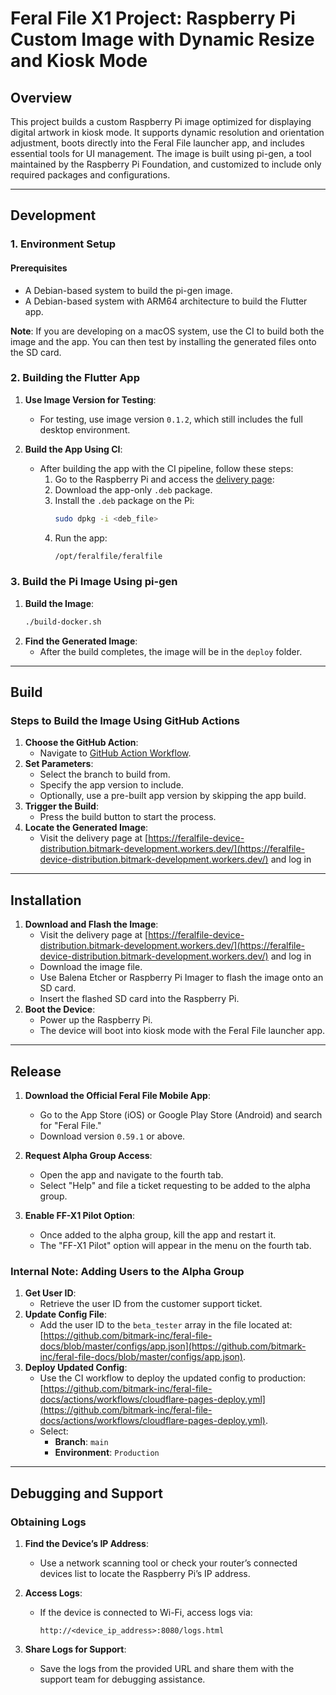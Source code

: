 # Feral File X1 Project: Raspberry Pi Custom Image with Dynamic Resize and Kiosk Mode

## Overview

This project builds a custom Raspberry Pi image optimized for displaying digital artwork in kiosk mode. It supports dynamic resolution and orientation adjustment, boots directly into the Feral File launcher app, and includes essential tools for UI management. The image is built using pi-gen, a tool maintained by the Raspberry Pi Foundation, and customized to include only required packages and configurations.

---

## Development

### 1. Environment Setup

#### Prerequisites
- A Debian-based system to build the pi-gen image.
- A Debian-based system with ARM64 architecture to build the Flutter app.

**Note**: If you are developing on a macOS system, use the CI to build both the image and the app. You can then test by installing the generated files onto the SD card.

### 2. Building the Flutter App
1. **Use Image Version for Testing**:
   - For testing, use image version `0.1.2`, which still includes the full desktop environment.

2. **Build the App Using CI**:
   - After building the app with the CI pipeline, follow these steps:
     1. Go to the Raspberry Pi and access the [delivery page](https://feralfile-device-distribution.bitmark-development.workers.dev/):
     2. Download the app-only `.deb` package.
     3. Install the `.deb` package on the Pi:
        ```bash
        sudo dpkg -i <deb_file>
        ```
     4. Run the app:
        ```bash
        /opt/feralfile/feralfile
        ```

### 3. Build the Pi Image Using pi-gen
1. **Build the Image**:
    ```bash
    ./build-docker.sh
    ```
2. **Find the Generated Image**:
   - After the build completes, the image will be in the `deploy` folder.

---

## Build

### Steps to Build the Image Using GitHub Actions
1. **Choose the GitHub Action**:
   - Navigate to [GitHub Action Workflow](https://github.com/bitmark-inc/feralfile-device/actions/workflows/build-image-to-cf.yml).
2. **Set Parameters**:
   - Select the branch to build from.
   - Specify the app version to include.
   - Optionally, use a pre-built app version by skipping the app build.
3. **Trigger the Build**:
   - Press the build button to start the process.
4. **Locate the Generated Image**:
   - Visit the delivery page at [https://feralfile-device-distribution.bitmark-development.workers.dev/](https://feralfile-device-distribution.bitmark-development.workers.dev/) and log in

---

## Installation

1. **Download and Flash the Image**:
   - Visit the delivery page at [https://feralfile-device-distribution.bitmark-development.workers.dev/](https://feralfile-device-distribution.bitmark-development.workers.dev/) and log in
   - Download the image file.
   - Use Balena Etcher or Raspberry Pi Imager to flash the image onto an SD card.
   - Insert the flashed SD card into the Raspberry Pi.
2. **Boot the Device**:
   - Power up the Raspberry Pi.
   - The device will boot into kiosk mode with the Feral File launcher app.

---

## Release

1. **Download the Official Feral File Mobile App**:
   - Go to the App Store (iOS) or Google Play Store (Android) and search for "Feral File."
   - Download version `0.59.1` or above.

2. **Request Alpha Group Access**:
   - Open the app and navigate to the fourth tab.
   - Select "Help" and file a ticket requesting to be added to the alpha group.

3. **Enable FF-X1 Pilot Option**:
   - Once added to the alpha group, kill the app and restart it.
   - The "FF-X1 Pilot" option will appear in the menu on the fourth tab.

### Internal Note: Adding Users to the Alpha Group
1. **Get User ID**:
   - Retrieve the user ID from the customer support ticket.
2. **Update Config File**:
   - Add the user ID to the `beta_tester` array in the file located at:
     [https://github.com/bitmark-inc/feral-file-docs/blob/master/configs/app.json](https://github.com/bitmark-inc/feral-file-docs/blob/master/configs/app.json).
3. **Deploy Updated Config**:
   - Use the CI workflow to deploy the updated config to production:
     [https://github.com/bitmark-inc/feral-file-docs/actions/workflows/cloudflare-pages-deploy.yml](https://github.com/bitmark-inc/feral-file-docs/actions/workflows/cloudflare-pages-deploy.yml).
   - Select:
     - **Branch**: `main`
     - **Environment**: `Production`

---

## Debugging and Support

### Obtaining Logs
1. **Find the Device’s IP Address**:
   - Use a network scanning tool or check your router’s connected devices list to locate the Raspberry Pi’s IP address.

2. **Access Logs**:
   - If the device is connected to Wi-Fi, access logs via:
     ```
     http://<device_ip_address>:8080/logs.html
     ```

3. **Share Logs for Support**:
   - Save the logs from the provided URL and share them with the support team for debugging assistance.
